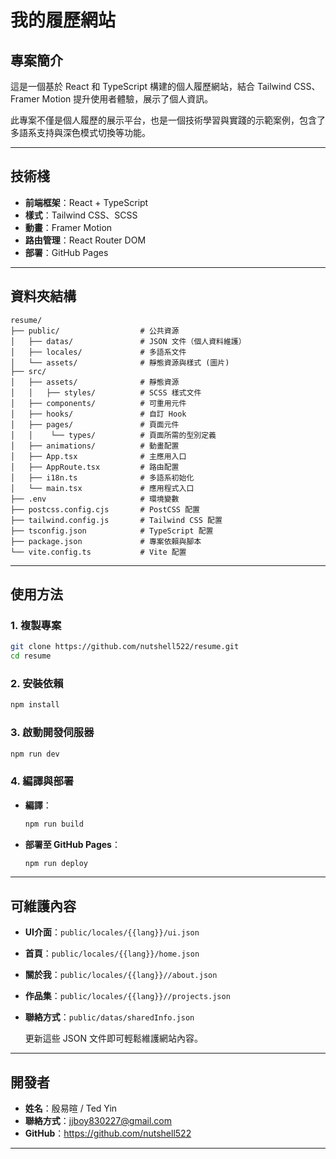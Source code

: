 # **我的履歷網站**

## **專案簡介**

這是一個基於 React 和 TypeScript 構建的個人履歷網站，結合 Tailwind CSS、Framer Motion 提升使用者體驗，展示了個人資訊。

此專案不僅是個人履歷的展示平台，也是一個技術學習與實踐的示範案例，包含了多語系支持與深色模式切換等功能。

---

## **技術棧**

- **前端框架**：React + TypeScript
- **樣式**：Tailwind CSS、SCSS
- **動畫**：Framer Motion
- **路由管理**：React Router DOM
- **部署**：GitHub Pages

---

## **資料夾結構**

```
resume/
├── public/                  # 公共資源
│   ├── datas/               # JSON 文件（個人資料維護）
│   ├── locales/             # 多語系文件
│   └── assets/              # 靜態資源與樣式 (圖片)
├── src/
│   ├── assets/              # 靜態資源
│   │   ├── styles/          # SCSS 樣式文件
│   ├── components/          # 可重用元件
│   ├── hooks/               # 自訂 Hook
│   ├── pages/               # 頁面元件
│   │    └── types/          # 頁面所需的型別定義
│   ├── animations/          # 動畫配置
│   ├── App.tsx              # 主應用入口
│   ├── AppRoute.tsx         # 路由配置
│   ├── i18n.ts              # 多語系初始化
│   └── main.tsx             # 應用程式入口
├── .env                     # 環境變數
├── postcss.config.cjs       # PostCSS 配置
├── tailwind.config.js       # Tailwind CSS 配置
├── tsconfig.json            # TypeScript 配置
├── package.json             # 專案依賴與腳本
└── vite.config.ts           # Vite 配置
```

---

## **使用方法**

### **1. 複製專案**

```bash
git clone https://github.com/nutshell522/resume.git
cd resume
```

### **2. 安裝依賴**

```bash
npm install
```

### **3. 啟動開發伺服器**

```bash
npm run dev
```

### **4. 編譯與部署**

- **編譯**：
  ```bash
  npm run build
  ```
- **部署至 GitHub Pages**：
  ```bash
  npm run deploy
  ```

---

## **可維護內容**

- **UI介面**：`public/locales/{{lang}}/ui.json`
- **首頁**：`public/locales/{{lang}}/home.json`
- **關於我**：`public/locales/{{lang}}//about.json`
- **作品集**：`public/locales/{{lang}}//projects.json`
- **聯絡方式**：`public/datas/sharedInfo.json`

  更新這些 JSON 文件即可輕鬆維護網站內容。

---

## **開發者**

- **姓名**：殷易暄 / Ted Yin
- **聯絡方式**：jjboy830227@gmail.com
- **GitHub**：https://github.com/nutshell522

---
